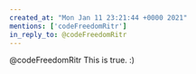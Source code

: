 ```yaml
---
created_at: "Mon Jan 11 23:21:44 +0000 2021"
mentions: ['codeFreedomRitr']
in_reply_to: @codeFreedomRitr
---
```


@codeFreedomRitr This is true. :)